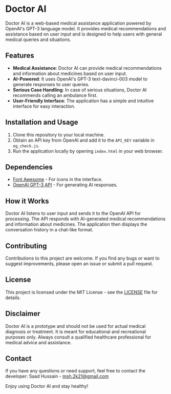 # Doctor AI

Doctor AI is a web-based medical assistance application powered by OpenAI's GPT-3 language model. It provides medical recommendations and assistance based on user input and is designed to help users with general medical queries and situations.


## Features

- **Medical Assistance**: Doctor AI can provide medical recommendations and information about medicines based on user input.
- **AI-Powered**: It uses OpenAI's GPT-3 text-davinci-003 model to generate responses to user queries.
- **Serious Case Handling**: In case of serious situations, Doctor AI recommends calling an ambulance first.
- **User-Friendly Interface**: The application has a simple and intuitive interface for easy interaction.

## Installation and Usage

1. Clone this repository to your local machine.
2. Obtain an API key from OpenAI and add it to the `API_KEY` variable in `og_check.js`.
3. Run the application locally by opening `index.html` in your web browser.

## Dependencies

- [Font Awesome](https://fontawesome.com/) - For icons in the interface.
- [OpenAI GPT-3 API](https://beta.openai.com/signup/) - For generating AI responses.

## How it Works

Doctor AI listens to user input and sends it to the OpenAI API for processing. The API responds with AI-generated medical recommendations and information about medicines. The application then displays the conversation history in a chat-like format.

## Contributing

Contributions to this project are welcome. If you find any bugs or want to suggest improvements, please open an issue or submit a pull request.

## License

This project is licensed under the MIT License - see the [LICENSE](LICENSE) file for details.

## Disclaimer

Doctor AI is a prototype and should not be used for actual medical diagnosis or treatment. It is meant for educational and recreational purposes only. Always consult a qualified healthcare professional for medical advice and assistance.

## Contact

If you have any questions or need support, feel free to contact the developer: Saad Hussain - msh.2k21@gmail.com

Enjoy using Doctor AI and stay healthy!
